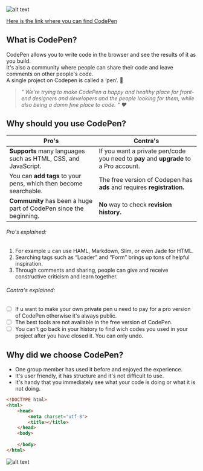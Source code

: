 ![alt text](download.png)

[Here is the link where you can find CodePen](https://codepen.io/)

## What is CodePen? 

CodePen allows you to write code in the browser and see the results of it as you build.  
It's also a community where people can share their code and leave comments on other people's code.  
A single project on Codepen is called a ‘pen’. :memo:

> *" We're trying to make CodePen a happy and healthy place for front-end designers and developers and the people looking for  them, while also being a damn fine place to code. " :heart:*

## Why should you use CodePen?

Pro's | Contra's 
--- | --- 
 **Supports** many languages such as HTML, CSS, and JavaScript. |  If you want a private pen/code you need to **pay** and **upgrade** to a Pro account.
 You can **add tags** to your pens, which then become searchable. | The free version of Codepen has **ads** and requires **registration.**
 **Community** has been a huge part of CodePen since the beginning. | **No** way to check **revision history.**

###### Pro's explained:
1. For example u can use HAML, Markdown, Slim, or even Jade for HTML.
2. Searching tags such as “Loader” and “Form” brings up tons of helpful inspiration. 
3. Through comments and sharing, people can give and receive constructive criticism and learn together.

###### Contra's explained:

- [ ]  If u want to make your own private pen u need to pay for a pro version of CodePen otherwise it's always public.
- [ ]  The best tools are not available in the free version of CodePen.
- [ ]  You can't go back in your history to find wich codes you used in your project after you have closed it. You can only undo.

## Why did we choose CodePen?

* One group member has used it before and enjoyed the experience. 
* It's user friendly, it has structure and it's not difficult to use. 
* It's handy that you immediately see what your code is doing or what it is not doing. 

``` html 
<!DOCTYPE html>
<html>
    <head>
        <meta charset="utf-8">
        <title></title>
    </head>
    <body>
        
    </body>
</html>
```

![alt text](codepen.jpg)
